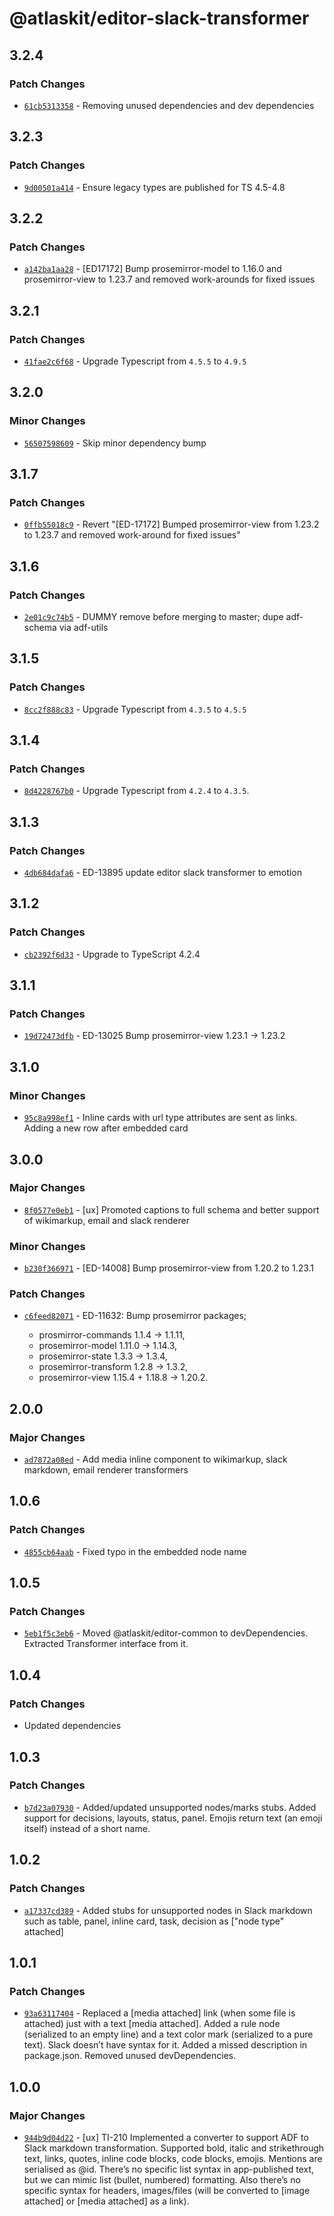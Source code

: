 # @atlaskit/editor-slack-transformer

## 3.2.4

### Patch Changes

- [`61cb5313358`](https://bitbucket.org/atlassian/atlassian-frontend/commits/61cb5313358) - Removing unused dependencies and dev dependencies

## 3.2.3

### Patch Changes

- [`9d00501a414`](https://bitbucket.org/atlassian/atlassian-frontend/commits/9d00501a414) - Ensure legacy types are published for TS 4.5-4.8

## 3.2.2

### Patch Changes

- [`a142ba1aa28`](https://bitbucket.org/atlassian/atlassian-frontend/commits/a142ba1aa28) - [ED17172] Bump prosemirror-model to 1.16.0 and prosemirror-view to 1.23.7 and removed work-arounds for fixed issues

## 3.2.1

### Patch Changes

- [`41fae2c6f68`](https://bitbucket.org/atlassian/atlassian-frontend/commits/41fae2c6f68) - Upgrade Typescript from `4.5.5` to `4.9.5`

## 3.2.0

### Minor Changes

- [`56507598609`](https://bitbucket.org/atlassian/atlassian-frontend/commits/56507598609) - Skip minor dependency bump

## 3.1.7

### Patch Changes

- [`0ffb55018c9`](https://bitbucket.org/atlassian/atlassian-frontend/commits/0ffb55018c9) - Revert "[ED-17172] Bumped prosemirror-view from 1.23.2 to 1.23.7 and removed work-around for fixed issues"

## 3.1.6

### Patch Changes

- [`2e01c9c74b5`](https://bitbucket.org/atlassian/atlassian-frontend/commits/2e01c9c74b5) - DUMMY remove before merging to master; dupe adf-schema via adf-utils

## 3.1.5

### Patch Changes

- [`8cc2f888c83`](https://bitbucket.org/atlassian/atlassian-frontend/commits/8cc2f888c83) - Upgrade Typescript from `4.3.5` to `4.5.5`

## 3.1.4

### Patch Changes

- [`8d4228767b0`](https://bitbucket.org/atlassian/atlassian-frontend/commits/8d4228767b0) - Upgrade Typescript from `4.2.4` to `4.3.5`.

## 3.1.3

### Patch Changes

- [`4db684dafa6`](https://bitbucket.org/atlassian/atlassian-frontend/commits/4db684dafa6) - ED-13895 update editor slack transformer to emotion

## 3.1.2

### Patch Changes

- [`cb2392f6d33`](https://bitbucket.org/atlassian/atlassian-frontend/commits/cb2392f6d33) - Upgrade to TypeScript 4.2.4

## 3.1.1

### Patch Changes

- [`19d72473dfb`](https://bitbucket.org/atlassian/atlassian-frontend/commits/19d72473dfb) - ED-13025 Bump prosemirror-view 1.23.1 -> 1.23.2

## 3.1.0

### Minor Changes

- [`95c8a998ef1`](https://bitbucket.org/atlassian/atlassian-frontend/commits/95c8a998ef1) - Inline cards with url type attributes are sent as links. Adding a new row after embedded card

## 3.0.0

### Major Changes

- [`8f0577e0eb1`](https://bitbucket.org/atlassian/atlassian-frontend/commits/8f0577e0eb1) - [ux] Promoted captions to full schema and better support of wikimarkup, email and slack renderer

### Minor Changes

- [`b230f366971`](https://bitbucket.org/atlassian/atlassian-frontend/commits/b230f366971) - [ED-14008] Bump prosemirror-view from 1.20.2 to 1.23.1

### Patch Changes

- [`c6feed82071`](https://bitbucket.org/atlassian/atlassian-frontend/commits/c6feed82071) - ED-11632: Bump prosemirror packages;

  - prosmirror-commands 1.1.4 -> 1.1.11,
  - prosemirror-model 1.11.0 -> 1.14.3,
  - prosemirror-state 1.3.3 -> 1.3.4,
  - prosemirror-transform 1.2.8 -> 1.3.2,
  - prosemirror-view 1.15.4 + 1.18.8 -> 1.20.2.

## 2.0.0

### Major Changes

- [`ad7872a08ed`](https://bitbucket.org/atlassian/atlassian-frontend/commits/ad7872a08ed) - Add media inline component to wikimarkup, slack markdown, email renderer transformers

## 1.0.6

### Patch Changes

- [`4855cb64aab`](https://bitbucket.org/atlassian/atlassian-frontend/commits/4855cb64aab) - Fixed typo in the embedded node name

## 1.0.5

### Patch Changes

- [`5eb1f5c3eb6`](https://bitbucket.org/atlassian/atlassian-frontend/commits/5eb1f5c3eb6) - Moved @atlaskit/editor-common to devDependencies. Extracted Transformer interface from it.

## 1.0.4

### Patch Changes

- Updated dependencies

## 1.0.3

### Patch Changes

- [`b7d23a07930`](https://bitbucket.org/atlassian/atlassian-frontend/commits/b7d23a07930) - Added/updated unsupported nodes/marks stubs. Added support for decisions, layouts, status, panel.
  Emojis return text (an emoji itself) instead of a short name.

## 1.0.2

### Patch Changes

- [`a17337cd389`](https://bitbucket.org/atlassian/atlassian-frontend/commits/a17337cd389) - Added stubs for unsupported nodes in Slack markdown such as table, panel, inline card, task, decision as ["node type" attached]

## 1.0.1

### Patch Changes

- [`93a63117404`](https://bitbucket.org/atlassian/atlassian-frontend/commits/93a63117404) - Replaced a [media attached] link (when some file is attached) just with a text [media attached].
  Added a rule node (serialized to an empty line) and a text color mark (serialized to a pure text). Slack doesn’t have syntax for it.
  Added a missed description in package.json. Removed unused devDependencies.

## 1.0.0

### Major Changes

- [`944b9d04d22`](https://bitbucket.org/atlassian/atlassian-frontend/commits/944b9d04d22) - [ux] TI-210 Implemented a converter to support ADF to Slack markdown transformation.
  Supported bold, italic and strikethrough text, links, quotes, inline code blocks, code blocks, emojis. Mentions are serialised as @id.
  There’s no specific list syntax in app-published text, but we can mimic list (bullet, numbered) formatting. Also there’s no specific syntax for headers, images/files (will be converted to [image attached] or [media attached] as a link).
